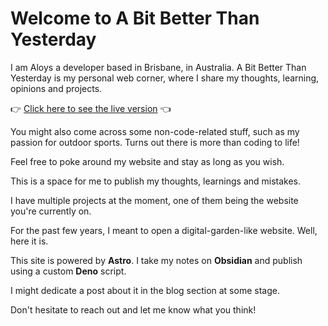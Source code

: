 # Welcome to A Bit Better Than Yesterday

I am Aloys a developer based in Brisbane, in Australia.
A Bit Better Than Yesterday is my personal web corner, where I share my thoughts, learning, opinions and projects.

👉 [Click here to see the live version](https://abitbetterthanyester.day) 👈

You might also come across some non-code-related stuff, such as my passion for outdoor sports. Turns out there is more than coding to life!

Feel free to poke around my website and stay as long as you wish.

This is a space for me to publish my thoughts, learnings and mistakes.

I have multiple projects at the moment, one of them being the website you're currently on.

For the past few years, I meant to open a digital-garden-like website. Well, here it is.

This site is powered by **Astro**. I take my notes on **Obsidian** and publish using a custom **Deno** script.

I might dedicate a post about it in the blog section at some stage.

Don't hesitate to reach out and let me know what you think!
